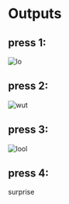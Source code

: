 # Outputs
## press 1:
![lo](https://user-images.githubusercontent.com/103634638/186999622-7c313b8a-1b57-477a-83c4-cdd120110c24.JPG)
## press 2:
![wut](https://user-images.githubusercontent.com/103634638/186999657-e0c51456-f48f-49fc-9e4a-8f55af86e301.JPG)
## press 3:
![lool](https://user-images.githubusercontent.com/103634638/186999698-8721f938-bedb-40b5-9b5d-8697c182808a.JPG)
## press 4:
surprise
